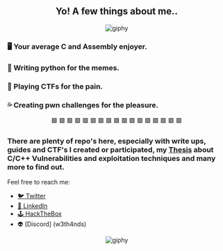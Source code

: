 <div align="center">
  <h2>
     Yo! A few things about me.. 
  </h2>
</div>

<div align="center">
  <img src="https://media.giphy.com/media/NsZMcJizZmXwgIitaz/giphy.gif?cid=ecf05e47xrhyyexz9r046cqwi8q4sci7yyoiv7g7qbm4qq1u&ep=v1_gifs_related&rid=giphy.gif&ct=g" alt="giphy">
</div>

### 🖥 Your average **C** and **Assembly** enjoyer.  

### 🐍 Writing **python** for the memes.   

### 🚩 Playing **CTFs** for the pain.  

### 💦 Creating **pwn** challenges for the pleasure. 

<div align="center">
  🟪     🟪     🟪     🟪     🟪     🟪     🟪     🟪     🟪     🟪     🟪     🟪     🟪     🟪     🟪     🟪     🟪
</div>

### There are plenty of repo's here, especially with write ups, guides and CTF's I created or participated, my [Thesis](https://polynoe.lib.uniwa.gr/xmlui/handle/11400/4148) about **C/C++ Vulnerabilities and exploitation techniques** and many more to find out.

Feel free to reach me:  
* [🐦 Twitter](https://twitter.com/w3th4nds)
* [🔗 LinkedIn](https://www.linkedin.com/in/thanos-sarridis/)
* [🕹 HackTheBox](https://app.hackthebox.com/profile/70668)
* 👽 [Discord] (w3th4nds)

<div align="center">
  <img src="https://github.com/w3th4nds/w3th4nds/assets/44512151/b0684bc9-5974-453f-b770-f5fb9f6044f4" alt="giphy">
</div>
